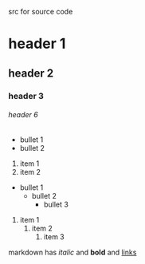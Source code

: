 src for source code

# header 1

## header 2

### header 3

###### header 6

- bullet 1
- bullet 2

1. item 1
1. item 2

- bullet 1
    - bullet 2
        - bullet 3

1. item 1
    1. item 2
         1. item 3

markdown has *italic* and **bold** and [links](https://help.github.com/articles/markdown-basics/)

